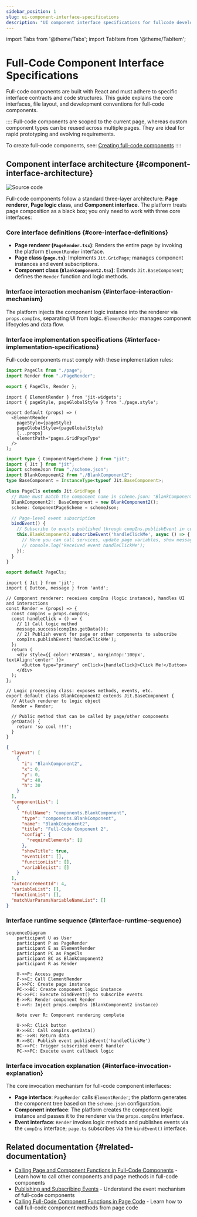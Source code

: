 ```yaml
---
sidebar_position: 1
slug: ui-component-interface-specifications
description: "UI component interface specifications for fullcode development. Component lifecycle, props, events, and API conventions."
---
```


import Tabs from '@theme/Tabs';
import TabItem from '@theme/TabItem';

# Full-Code Component Interface Specifications

Full-code components are built with React and must adhere to specific interface contracts and code structures. This guide explains the core interfaces, file layout, and development conventions for full-code components.

::::
Full-code components are scoped to the current page, whereas custom component types can be reused across multiple pages. They are ideal for rapid prototyping and evolving requirements.

To create full-code components, see: [Creating full-code components](../using-functional-components-in-pages/full-code-components)
::::

## Component interface architecture {#component-interface-architecture}

![Source code](./img/15/source-code.png)

Full-code components follow a standard three-layer architecture: **Page renderer**, **Page logic class**, and **Component interface**. The platform treats page composition as a black box; you only need to work with three core interfaces:

### Core interface definitions {#core-interface-definitions}

- **Page renderer (`PageRender.tsx`)**: Renders the entire page by invoking the platform `ElementRender` interface.
- **Page class (`page.ts`)**: Implements `Jit.GridPage`; manages component instances and event subscriptions.
- **Component class (`BlankComponent2.tsx`)**: Extends `Jit.BaseComponent`; defines the `Render` function and logic methods.

### Interface interaction mechanism {#interface-interaction-mechanism}

The platform injects the component logic instance into the renderer via `props.compIns`, separating UI from logic. `ElementRender` manages component lifecycles and data flow.

### Interface implementation specifications {#interface-implementation-specifications}

Full-code components must comply with these implementation rules:

<Tabs>
  <TabItem value="index" label="index.ts" default>

```ts
import PageCls from "./page";
import Render from "./PageRender";

export { PageCls, Render };
```

  </TabItem>
  <TabItem value="pageRender" label="PageRender.tsx">

```tsx
import { ElementRender } from 'jit-widgets';
import { pageStyle, pageGlobalStyle } from './page.style';

export default (props) => (
  <ElementRender
    pageStyle={pageStyle}
    pageGlobalStyle={pageGlobalStyle}
    {...props}
    elementPath="pages.GridPageType"
  />
);
```

  </TabItem>
  <TabItem value="page" label="page.ts">

```ts
import type { ComponentPageScheme } from "jit";
import { Jit } from "jit";
import schemeJson from "./scheme.json";
import BlankComponent2 from "./BlankComponent2";
type BaseComponent = InstanceType<typeof Jit.BaseComponent>;

class PageCls extends Jit.GridPage {
  // Name must match the component name in scheme.json: "BlankComponent2"
  BlankComponent2!: BaseComponent = new BlankComponent2();
  scheme: ComponentPageScheme = schemeJson;

  // Page-level event subscription
  bindEvent() {
    // Subscribe to events published through compIns.publishEvent in component renderer
    this.BlankComponent2.subscribeEvent('handleClickMe', async () => {
      // Here you can call services, update page variables, show messages, etc.
      // console.log('Received event handleClickMe');
    });
  }
}

export default PageCls;
```

  </TabItem>
  <TabItem value="component" label="BlankComponent2.tsx">

```tsx
import { Jit } from 'jit';
import { Button, message } from 'antd';

// Component renderer: receives compIns (logic instance), handles UI and interactions
const Render = (props) => {
  const compIns = props.compIns;
  const handleClick = () => {
    // 1) Call logic method
    message.success(compIns.getData());
    // 2) Publish event for page or other components to subscribe
    compIns.publishEvent('handleClickMe');
  };
  return (
    <div style={{ color:'#7A8BA6', marginTop:'100px', textAlign:'center' }}>
      <Button type="primary" onClick={handleClick}>Click Me!</Button>
    </div>
  );
};

// Logic processing class: exposes methods, events, etc.
export default class BlankComponent2 extends Jit.BaseComponent {
  // Attach renderer to logic object
  Render = Render;

  // Public method that can be called by page/other components
  getData() {
    return 'so cool !!!';
  }
}
```

  </TabItem>
  <TabItem value="scheme" label="scheme.json">

```json
{
  "layout": [
    {
      "i": "BlankComponent2",
      "x": 0,
      "y": 0,
      "w": 48,
      "h": 30
    }
  ],
  "componentList": [
    {
      "fullName": "components.BlankComponent",
      "type": "components.BlankComponent",
      "name": "BlankComponent2",
      "title": "Full-Code Component 2",
      "config": {
        "requireElements": []
      },
      "showTitle": true,
      "eventList": [],
      "functionList": [],
      "variableList": []
    }
  ],
  "autoIncrementId": 4,
  "variableList": [],
  "functionList": [],
  "matchUarParamsVariableNameList": []
}
```

  </TabItem>
</Tabs>

### Interface runtime sequence {#interface-runtime-sequence}

```mermaid
sequenceDiagram
    participant U as User
    participant P as PageRender
    participant E as ElementRender
    participant PC as PageCls
    participant BC as BlankComponent2
    participant R as Render

    U->>P: Access page
    P->>E: Call ElementRender
    E->>PC: Create page instance
    PC->>BC: Create component logic instance
    PC->>PC: Execute bindEvent() to subscribe events
    E->>R: Render component Render
    E->>R: Inject props.compIns (BlankComponent2 instance)

    Note over R: Component rendering complete

    U->>R: Click button
    R->>BC: Call compIns.getData()
    BC-->>R: Return data
    R->>BC: Publish event publishEvent('handleClickMe')
    BC->>PC: Trigger subscribed event handler
    PC->>PC: Execute event callback logic
```

### Interface invocation explanation {#interface-invocation-explanation}

The core invocation mechanism for full-code component interfaces:

- **Page interface**: `PageRender` calls `ElementRender`; the platform generates the component tree based on the `scheme.json` configuration.
- **Component interface**: The platform creates the component logic instance and passes it to the renderer via the `props.compIns` interface.
- **Event interface**: `Render` invokes logic methods and publishes events via the `compIns` interface; `page.ts` subscribes via the `bindEvent()` interface.

## Related documentation {#related-documentation}

- [Calling Page and Component Functions in Full-Code Components](./calling-page-and-component-functions-in-fullcode-components) - Learn how to call other components and page methods in full-code components
- [Publishing and Subscribing Events](./emitting-events) - Understand the event mechanism of full-code components
- [Calling Full-Code Component Functions in Page Code](./calling-fullcode-component-functions-in-page-code) - Learn how to call full-code component methods from page code
